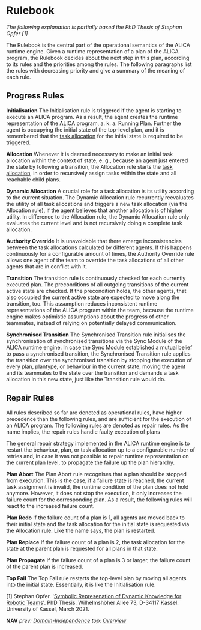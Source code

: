 # Rulebook

*The following explanation is partially based the PhD Thesis of Stephan Opfer [1]*

The Rulebook is the central part of the operational semantics of the ALICA runtime engine. Given a runtime representation of a plan of the ALICA program, the Rulebook decides about the next step in this plan, according to its rules and the priorities among the rules. The following paragraphs list the rules with decreasing priority and give a summary of the meaning of each rule.

## Progress Rules

**Initialisation** The Initialisation rule is triggered if the agent is starting to execute an ALICA program. As a result, the agent creates the runtime representation of the ALICA program, a. k. a. Running Plan. Further the agent is occupying the initial state of the top-level plan, and it is remembered that the [task allocation](task_allocation.md) for the initial state is required to be triggered.

**Allocation** Whenever it is deemed necessary to make an initial task allocation within the context of state, e. g., because an agent just entered the state by following a transition, the Allocation rule starts the [task allocation](task_allocation.md), in order to recursively assign tasks within the state and all reachable child plans.

**Dynamic Allocation** A crucial role for a task allocation is its utility according to the current situation. The Dynamic Allocation rule recurrently reevaluates the utility of all task allocations and triggers a new task allocation (via the Allocation rule), if the agent believes that another allocation is of higher utility. In difference to the Allocation rule, the Dynamic Allocation rule only evaluates the current level and is not recursively doing a complete task allocation.

**Authority Override** It is unavoidable that there emerge inconsistencies between the task allocations calculated by different agents. If this happens continuously for a configurable amount of times, the Authority Override rule allows one agent of the team to override  the task allocations of all other agents that are in conflict with it.

**Transition** The transition rule is continuously checked for each currently executed plan. The preconditions of all outgoing transitions of the current active state are checked. If the precondition holds, the other agents, that also occupied the current active state are expected to move along the transition, too. This assumption reduces inconsistent runtime representations of the ALICA program within the team, because the runtime engine makes optimistic assumptions about the progress of other teammates, instead of relying on potentially delayed communication.

**Synchronised Transition** The Synchronised Transition rule initialises the synchronisation of synchronised transitions via the Sync Module of the ALICA runtime engine. In case the Sync Module established a mutual belief to pass a synchronised transition, the Synchronised Transition rule applies the transition over the synchronised transition by stopping the execution of every plan, plantype, or behaviour in the current state, moving the agent and its teammates to the state over the transition and demands a task allocation in this new state, just like the Transition rule would do.

## Repair Rules

All rules described so far are denoted as operational rules, have higher precedence than the following rules, and are sufficient for the execution of an ALICA program. The following rules are denoted as repair rules. As the name implies, the repair rules handle faulty execution of plans

The general repair strategy implemented in the ALICA runtime engine is to restart the behaviour, plan, or task allocation up to a configurable number of retries and, in case it was not possible to repair runtime representation on the current plan level, to propagate the failure up the plan hierarchy. 

**Plan Abort** The Plan Abort rule recognises that a plan should be stopped from execution. This is the case, if a failure state is reached, the current task assignment is invalid, the runtime condition of the plan does not hold anymore. However, it does not stop the execution, it only increases the failure count for the corresponding plan. As a result, the following rules will react to the increased failure count.

**Plan Redo** If the failure count of a plan is 1, all agents are moved back to their initial state and the task allocation for the initial state is requested via the Allocation rule. Like the name says, the plan is restarted.

**Plan Replace** If the failure count of a plan is 2, the task allocation for the state at the parent plan is requested for all plans in that state.

**Plan Propagate** If the failure count of a plan is 3 or larger, the failure count of the parent plan is increased.

**Top Fail** The Top Fail rule restarts the top-level plan by moving all agents into the initial state. Essentially, it is like the Initialisation rule.

[1] Stephan Opfer. '[Symbolic Represenation of Dynamic Knowledge for Robotic Teams](https://kobra.uni-kassel.de/handle/123456789/12830)'. PhD Thesis. Wilhelmshöher Allee 73, D-34117 Kassel: University of Kassel, March 2021.

**NAV** *prev: [Domain-Independence](domain-independence.md)*  *top: [Overview](../README.md)*


